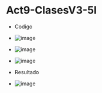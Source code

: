 # Act9-ClasesV3-5I

- Codigo
- ![image](https://github.com/user-attachments/assets/54669785-2eea-4752-ae15-f88462604280)
- ![image](https://github.com/user-attachments/assets/3d55bf1e-6494-4cae-a7fd-f4fda0d60be4)
- ![image](https://github.com/user-attachments/assets/1c5ace4c-71ee-4eea-a1ae-c172ed8cf38c)

- Resultado
- ![image](https://github.com/user-attachments/assets/4040ef05-1c19-4d68-b000-abb0b04be698)
